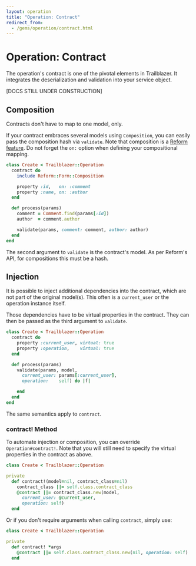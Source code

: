```yaml
---
layout: operation
title: "Operation: Contract"
redirect_from:
  - /gems/operation/contract.html
---
```


# Operation: Contract

The operation's contract is one of the pivotal elements in Trailblazer. It integrates the deserialization and validation into your service object.

[DOCS STILL UNDER CONSTRUCTION]

## Composition

Contracts don't have to map to one model, only.

If your contract embraces several models using `Composition`, you can easily pass the composition hash via `validate`. Note that composition is a [Reform feature](/gems/reform/#composition). Do not forget the `on:` option when defining your compositional mapping.

```ruby
class Create < Trailblazer::Operation
  contract do
    include Reform::Form::Composition

    property :id,   on: :comment
    property :name, on: :author
  end

  def process(params)
    comment = Comment.find(params[:id])
    author  = comment.author

    validate(params, comment: comment, author: author)
  end
end
```

The second argument to `validate` is the contract's model. As per Reform's API, for compositions this must be a hash.

## Injection

It is possible to inject additional dependencies into the contract, which are not part of the original model(s). This often is a `current_user` or the operation instance itself.

Those dependencies have to be virtual properties in the contract. They can then be passed as the third argument to `validate`.

```ruby
class Create < Trailblazer::Operation
  contract do
    property :current_user, virtual: true
    property :operation,    virtual: true
  end

  def process(params)
    validate(params, model,
      current_user: params[:current_user],
      operation:    self) do |f|

    end
  end
end
```

The same semantics apply to `contract`.

### contract! Method

To automate injection or composition, you can override `Operation#contract!`. Note that you will still need to specify the virtual properties in the contract as above.

```ruby
class Create < Trailblazer::Operation

private
  def contract!(model=nil, contract_class=nil)
    contract_class ||= self.class.contract_class
    @contract ||= contract_class.new(model,
      current_user: @current_user,
      operation: self)
  end
```

Or if you don't require arguments when calling `contract`, simply use:

```ruby
class Create < Trailblazer::Operation

private
  def contract! *args
    @contract ||= self.class.contract_class.new(nil, operation: self)
  end
```
